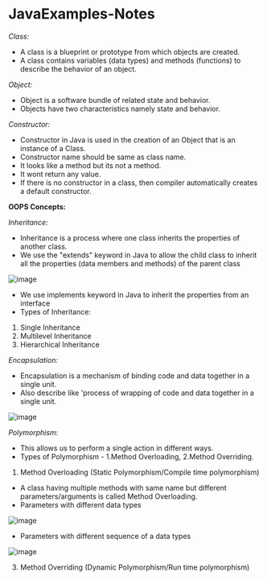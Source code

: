 # JavaExamples-Notes

*Class:*
- A class is a blueprint or prototype from which objects are created.
- A class contains variables (data types) and methods (functions) to describe the behavior of an object.

*Object:*
- Object is a software bundle of related state and behavior.
- Objects have two characteristics namely state and behavior.

*Constructor:*
- Constructor in Java is used in the creation of an Object that is an instance of a Class.
- Constructor name should be same as class name.
- It looks like a method but its not a method. 
- It wont return any value.
- If there is no constructor in a class, then compiler automatically creates a default constructor.

**OOPS Concepts:**

*Inheritance:*
- Inheritance is a process where one class inherits the properties of another class.
- We use the "extends" keyword in Java to allow the child class to inherit all the properties (data members and methods) of the parent class

![image](https://user-images.githubusercontent.com/33669698/210364843-ca6d2b3b-54ac-440f-84bc-7036a7082cef.png)

- We use implements keyword in Java to inherit the properties from an interface
- Types of Inheritance:
1. Single Inheritance
2. Multilevel Inheritance
3. Hierarchical Inheritance

*Encapsulation:*
- Encapsulation is a mechanism of binding code and data together in a single unit.
- Also describe like 'process of wrapping of code and data together in a single unit.

![image](https://user-images.githubusercontent.com/33669698/210366223-ffc33e39-c8c0-4aec-977d-f4f4bdeac18f.png)


*Polymorphism:*
- This allows us to perform a single action in different ways.
- Types of Polymorphism - 1.Method Overloading, 2.Method Overriding.
1. Method Overloading (Static Polymorphism/Compile time polymorphism)
- A class having multiple methods with same name but different parameters/arguments is called Method Overloading.
- Parameters with different data types

![image](https://user-images.githubusercontent.com/33669698/210368053-c1cef82c-5e74-4a97-a2a0-2760ae6972d1.png)

- Parameters with different sequence of a data types

![image](https://user-images.githubusercontent.com/33669698/210368212-fee32f96-62e0-4513-8d98-e34b7f9e8c2d.png)





3. Method Overriding (Dynamic Polymorphism/Run time polymorphism)








